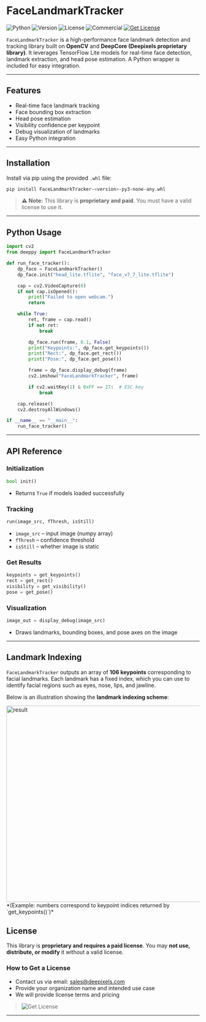 # FaceLandmarkTracker

![Python](https://img.shields.io/badge/python-3.8%2B-blue)
![Version](https://img.shields.io/badge/version-1.0.0-green)
![License](https://img.shields.io/badge/license-Proprietary-red)
![Commercial](https://img.shields.io/badge/Commercial%20License-Required-orange)
[![Get License](https://img.shields.io/badge/Get%20License-Contact%20Us-yellow)](#license)

`FaceLandmarkTracker` is a high-performance face landmark detection and tracking library built on **OpenCV** and **DeepCore (Deepixels proprietary library)**. It leverages TensorFlow Lite models for real-time face detection, landmark extraction, and head pose estimation. A Python wrapper is included for easy integration.

---

## Features

* Real-time face landmark tracking
* Face bounding box extraction
* Head pose estimation
* Visibility confidence per keypoint
* Debug visualization of landmarks
* Easy Python integration

---

## Installation

Install via pip using the provided `.whl` file:

```bash
pip install FaceLandmarkTracker-<version>-py3-none-any.whl
```

> ⚠️ **Note:** This library is **proprietary and paid**. You must have a valid license to use it.

---

## Python Usage

```python
import cv2
from deeppy import FaceLandmarkTracker

def run_face_tracker():
    dp_face = FaceLandmarkTracker()
    dp_face.init("head_lite.tflite", "face_v7_7_lite.tflite")

    cap = cv2.VideoCapture(0)
    if not cap.isOpened():
        print("Failed to open webcam.")
        return

    while True:
        ret, frame = cap.read()
        if not ret:
            break

        dp_face.run(frame, 0.1, False)
        print("Keypoints:", dp_face.get_keypoints())
        print("Rect:", dp_face.get_rect())
        print("Pose:", dp_face.get_pose())

        frame = dp_face.display_debug(frame)
        cv2.imshow("FaceLandmarkTracker", frame)

        if cv2.waitKey(1) & 0xFF == 27:  # ESC key
            break

    cap.release()
    cv2.destroyAllWindows()

if __name__ == "__main__":
    run_face_tracker()
```

---

## API Reference

### Initialization

```python
bool init()
```
* Returns `True` if models loaded successfully


### Tracking

```python
run(image_src, fThresh, isStill)
```

* `image_src` – input image (numpy array)
* `fThresh` – confidence threshold
* `isStill` – whether image is static

### Get Results

```python
keypoints = get_keypoints()
rect = get_rect()
visibility = get_visibility()
pose = get_pose()
```

### Visualization

```python
image_out = display_debug(image_src)
```

* Draws landmarks, bounding boxes, and pose axes on the image

---

## Landmark Indexing

`FaceLandmarkTracker` outputs an array of **106 keypoints** corresponding to facial landmarks.
Each landmark has a fixed index, which you can use to identify facial regions such as eyes, nose, lips, and jawline.

Below is an illustration showing the **landmark indexing scheme**:

<img width="512" height="512" alt="result" src="https://github.com/user-attachments/assets/05862c02-4a6d-4654-a8b9-c96652170ec2" />
*(Example: numbers correspond to keypoint indices returned by `get_keypoints()`)*


## License

This library is **proprietary and requires a paid license**. You may **not use, distribute, or modify** it without a valid license.

### How to Get a License

* Contact us via email: [sales@deepixels.com](mailto:sales@deepixels.com)
* Provide your organization name and intended use case
* We will provide license terms and pricing

> ![Get License](https://img.shields.io/badge/Get%20License-Contact%20Us-yellow)

---
